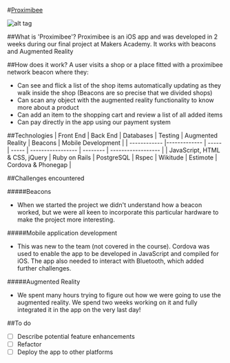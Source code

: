 #[Proximibee](http://proximibee.herokuapp.com)

![alt tag](http://i.imgur.com/PRDyljk.png)

##What is 'Proximibee'?
Proximibee is an iOS app and was developed in 2 weeks during our final project at Makers Academy. It works with beacons and Augmented Reality

##How does it work?
A user visits a shop or a place fitted with a proximibee network beacon where they:
- Can see and flick a list of the shop items automatically updating as they walk inside the shop (Beacons are so precise that we divided shops)
- Can scan any object with the augmented reality functionality to know more about a product
- Can add an item to the shopping cart and review a list of all added items
- Can pay directly in the app using our payment system

##Technologies
| Front End                       | Back End      | Databases    | Testing | Augmented Reality | Beacons  | Mobile Development |
| ------------                    |-------------  | -----        | -----   | ----------------- | -------- | ------------------ |
| JavaScript, HTML & CSS, jQuery  | Ruby on Rails | PostgreSQL   | Rspec   | Wikitude          | Estimote | Cordova & Phonegap |


##Challenges encountered

#####Beacons
- When we started the project we didn't understand how a beacon worked, but we were all keen to incorporate this particular hardware to make the project more interesting.

#####Mobile application development
- This was new to the team (not covered in the course). Cordova was used to enable the app to be developed in JavaScript and compiled for iOS. The app also needed to interact with Bluetooth, which added further challenges.

#####Augmented Reality
- We spent many hours trying to figure out how we were going to use the augmented reality. We spend two weeks working on it and fully integrated it in the app on the very last day!

##To do
- [ ] Describe potential feature enhancements
- [ ] Refactor
- [ ] Deploy the app to other platforms
